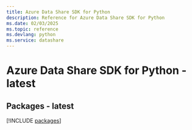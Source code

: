 ```yaml
---
title: Azure Data Share SDK for Python
description: Reference for Azure Data Share SDK for Python
ms.date: 02/03/2025
ms.topic: reference
ms.devlang: python
ms.service: datashare
---
```

# Azure Data Share SDK for Python - latest
## Packages - latest
[!INCLUDE [packages](data-share-index.md)]
